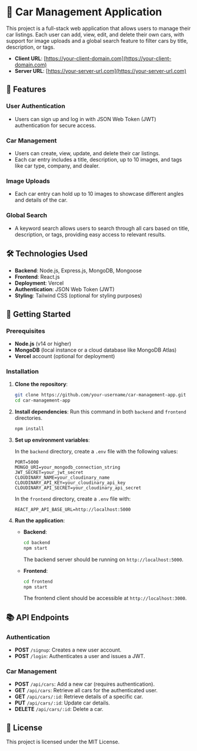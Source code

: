 
# 🚗 Car Management Application

This project is a full-stack web application that allows users to manage their car listings. Each user can add, view, edit, and delete their own cars, with support for image uploads and a global search feature to filter cars by title, description, or tags.

- **Client URL**: [https://your-client-domain.com](https://your-client-domain.com)
- **Server URL**: [https://your-server-url.com](https://your-server-url.com)

## 🌟 Features

### **User Authentication**
- Users can sign up and log in with JSON Web Token (JWT) authentication for secure access.

### **Car Management**
- Users can create, view, update, and delete their car listings.
- Each car entry includes a title, description, up to 10 images, and tags like car type, company, and dealer.

### **Image Uploads**
- Each car entry can hold up to 10 images to showcase different angles and details of the car.

### **Global Search**
- A keyword search allows users to search through all cars based on title, description, or tags, providing easy access to relevant results.

## 🛠️ Technologies Used

- **Backend**: Node.js, Express.js, MongoDB, Mongoose
- **Frontend**: React.js
- **Deployment**: Vercel
- **Authentication**: JSON Web Token (JWT)
- **Styling**: Tailwind CSS (optional for styling purposes)

## 🚀 Getting Started

### **Prerequisites**

- **Node.js** (v14 or higher)
- **MongoDB** (local instance or a cloud database like MongoDB Atlas)
- **Vercel** account (optional for deployment)

### **Installation**

1. **Clone the repository**:
   ```bash
   git clone https://github.com/your-username/car-management-app.git
   cd car-management-app
   ```

2. **Install dependencies**:
   Run this command in both `backend` and `frontend` directories.
   ```bash
   npm install
   ```

3. **Set up environment variables**:

   In the `backend` directory, create a `.env` file with the following values:

   ```plaintext
   PORT=5000
   MONGO_URI=your_mongodb_connection_string
   JWT_SECRET=your_jwt_secret
   CLOUDINARY_NAME=your_cloudinary_name
   CLOUDINARY_API_KEY=your_cloudinary_api_key
   CLOUDINARY_API_SECRET=your_cloudinary_api_secret
   ```

   In the `frontend` directory, create a `.env` file with:
   
   ```plaintext
   REACT_APP_API_BASE_URL=http://localhost:5000
   ```

4. **Run the application**:

   - **Backend**: 
     ```bash
     cd backend
     npm start
     ```
     The backend server should be running on `http://localhost:5000`.

   - **Frontend**: 
     ```bash
     cd frontend
     npm start
     ```
     The frontend client should be accessible at `http://localhost:3000`.


## 📚 API Endpoints

### **Authentication**

- **POST** `/signup`: Creates a new user account.
- **POST** `/login`: Authenticates a user and issues a JWT.

### **Car Management**

- **POST** `/api/cars`: Add a new car (requires authentication).
- **GET** `/api/cars`: Retrieve all cars for the authenticated user.
- **GET** `/api/cars/:id`: Retrieve details of a specific car.
- **PUT** `/api/cars/:id`: Update car details.
- **DELETE** `/api/cars/:id`: Delete a car.

## 📝 License

This project is licensed under the MIT License.

